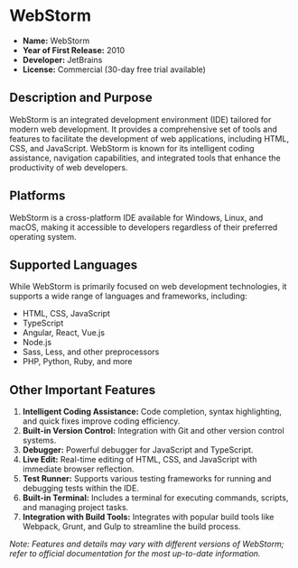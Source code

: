 # WebStorm

- **Name:** WebStorm
- **Year of First Release:** 2010
- **Developer:** JetBrains
- **License:** Commercial (30-day free trial available)

## Description and Purpose

WebStorm is an integrated development environment (IDE) tailored for modern web development. It provides a comprehensive set of tools and features to facilitate the development of web applications, including HTML, CSS, and JavaScript. WebStorm is known for its intelligent coding assistance, navigation capabilities, and integrated tools that enhance the productivity of web developers.

## Platforms

WebStorm is a cross-platform IDE available for Windows, Linux, and macOS, making it accessible to developers regardless of their preferred operating system.

## Supported Languages

While WebStorm is primarily focused on web development technologies, it supports a wide range of languages and frameworks, including:

- HTML, CSS, JavaScript
- TypeScript
- Angular, React, Vue.js
- Node.js
- Sass, Less, and other preprocessors
- PHP, Python, Ruby, and more

## Other Important Features

1. **Intelligent Coding Assistance:** Code completion, syntax highlighting, and quick fixes improve coding efficiency.
2. **Built-in Version Control:** Integration with Git and other version control systems.
3. **Debugger:** Powerful debugger for JavaScript and TypeScript.
4. **Live Edit:** Real-time editing of HTML, CSS, and JavaScript with immediate browser reflection.
5. **Test Runner:** Supports various testing frameworks for running and debugging tests within the IDE.
6. **Built-in Terminal:** Includes a terminal for executing commands, scripts, and managing project tasks.
7. **Integration with Build Tools:** Integrates with popular build tools like Webpack, Grunt, and Gulp to streamline the build process.

_Note: Features and details may vary with different versions of WebStorm; refer to official documentation for the most up-to-date information._
